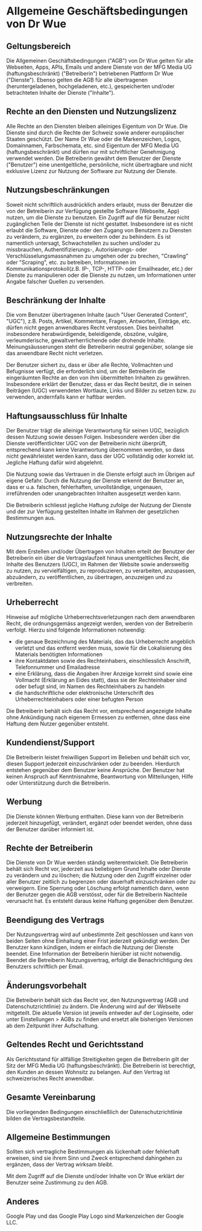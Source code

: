 # Allgemeine Geschäftsbedingungen von Dr Wue

## Geltungsbereich
Die Allgemeinen Geschäftsbedingungen ("AGB") von Dr Wue gelten für alle Webseiten, Apps, APIs, Emails und andere Dienste von der MFG Media UG (haftungsbeschränkt) ("Betreiberin") betriebenen Plattform Dr Wue ("Dienste"). Ebenso gelten die AGB für alle übertragenen (heruntergeladenen, hochgeladenen, etc.), gespeicherten und/oder betrachteten Inhalte der Dienste ("Inhalte").  


## Rechte an den Diensten und Nutzungslizenz
Alle Rechte an den Diensten bleiben alleiniges Eigentum von Dr Wue. Die Dienste sind durch die Rechte der Schweiz sowie anderer europäischer Staaten geschützt. Der Name Dr Wue oder die Markenzeichen, Logos, Domainnamen, Farbschemata, etc. sind Eigentum der MFG Media UG (haftungsbeschränkt) und dürfen nur mit schriftlicher Genehmigung verwendet werden. Die Betreiberin gewährt dem Benutzer der Dienste ("Benutzer") eine unentgeltliche, persönliche, nicht übertragbare und nicht exklusive Lizenz zur Nutzung der Software zur Nutzung der Dienste.  


## Nutzungsbeschränkungen
Soweit nicht schriftlich ausdrücklich anders erlaubt, muss der Benutzer die von der Betreiberin zur Verfügung gestellte Software (Webseite, App) nutzen, um die Dienste zu benutzen. Ein Zugriff auf die für Benutzer nicht zugänglichen Teile der Dienste ist nicht gestattet. Insbesondere ist es nicht erlaubt die Software, Dienste oder den Zugang von Benutzern zu Diensten zu verändern, zu ergänzen, zu erweitern oder zu behindern. Es ist namentlich untersagt, Schwachstellen zu suchen und/oder zu missbrauchen, Authentifizierungs-, Autorisierungs- oder Verschlüsselungsmassnahmen zu umgehen oder zu brechen, "Crawling" oder "Scraping", etc. zu betreiben, Informationen im Kommunikationsprotokoll(z.B. IP-, TCP-, HTTP- oder Emailheader, etc.) der Dienste zu manipulieren oder die Dienste zu nutzen, um Informationen unter Angabe falscher Quellen zu versenden.  


## Beschränkung der Inhalte
Die vom Benutzer übertragenen Inhalte (auch "User Generated Content", "UGC"), z.B. Posts, Artikel, Kommentare, Fragen, Antworten, Einträge, etc. dürfen nicht gegen anwendbares Recht verstossen. Dies beinhaltet insbesondere herabwürdigende, beleidigende, obszöne, vulgäre, verleumderische, gewaltverherrlichende oder drohende Inhalte. Meinungsäusserungen steht die Betreiberin neutral gegenüber, solange sie das anwendbare Recht nicht verletzen.

Der Benutzer sichert zu, dass er über alle Rechte, Vollmachten und Befugnisse verfügt, die erforderlich sind, um der Betreiberin die eingeräumten Rechte an den von ihm übermittelten Inhalten zu gewähren. Insbesondere erklärt der Benutzer, dass er das Recht besitzt, die in seinen Beiträgen (UGC) verwendeten Wortlaute, Links und Bilder zu setzen bzw. zu verwenden, andernfalls kann er haftbar werden.  


## Haftungsausschluss für Inhalte
Der Benutzer trägt die alleinige Verantwortung für seinen UGC, bezüglich dessen Nutzung sowie dessen Folgen. Insbesondere werden über die Dienste veröffentlichter UGC von der Betreiberin nicht überprüft, entsprechend kann keine Verantwortung übernommen werden, so dass nicht gewährleistet werden kann, dass der UGC vollständig oder korrekt ist. Jegliche Haftung dafür wird abgelehnt.

Die Nutzung sowie das Vertrauen in die Dienste erfolgt auch im Übrigen auf eigene Gefahr. Durch die Nutzung der Dienste erkennt der Benutzer an, dass er u.a. falschen, fehlerhaften, unvollständige, ungenauen, irreführenden oder unangebrachten Inhalten ausgesetzt werden kann.

Die Betreiberin schliesst jegliche Haftung zufolge der Nutzung der Dienste und der zur Verfügung gestellten Inhalte im Rahmen der gesetzlichen Bestimmungen aus.  


## Nutzungsrechte der Inhalte
Mit dem Erstellen und/oder Übertragen von Inhalten erteilt der Benutzer der Betreiberin ein über die Vertragslaufzeit hinaus unentgeltliches Recht, die Inhalte des Benutzers (UGC), im Rahmen der Website sowie andersweitig zu nutzen, zu vervielfältigen, zu reproduzieren, zu verarbeiten, anzupassen, abzuändern, zu veröffentlichen, zu übertragen, anzuzeigen und zu verbreiten.  


## Urheberrecht
Hinweise auf mögliche Urheberrechtsverletzungen nach dem anwendbaren Recht, die ordnungsgemäss angezeigt werden, werden von der Betreiberin verfolgt. Hierzu sind folgende Informationen notwendig:
* die genaue Bezeichnung des Materials, das das Urheberrecht angeblich verletzt und das entfernt werden muss, sowie für die Lokalisierung des Materials benötigten Informationen
* ihre Kontaktdaten sowie des Rechteinhabers, einschliesslich Anschrift, Telefonnummer und Emailadresse
* eine Erklärung, dass die Angaben ihrer Anzeige korrekt sind sowie eine Vollmacht (Erklärung an Eides statt), dass sie der Rechteinhaber sind oder befugt sind, im Namen des Rechteinhabers zu handeln
* die handschriftliche oder elektronische Unterschrift des Urheberrechteinhabers oder einer befugten Person

Die Betreiberin behält sich das Recht vor, entsprechend angezeigte Inhalte ohne Ankündigung nach eigenem Ermessen zu entfernen, ohne dass eine Haftung dem Nutzer gegenüber entsteht.  


## Kundendienst/Support
Die Betreiberin leistet freiwilligen Support im Belieben und behält sich vor, diesen Support jederzeit einzuschränken oder zu beenden. Hierdurch entstehen gegenüber dem Benutzer keine Ansprüche. Der Benutzer hat keinen Anspruch auf Kenntnisnahme, Beantwortung von Mitteilungen, Hilfe oder Unterstützung durch die Betreiberin.  


## Werbung
Die Dienste können Werbung enthalten. Diese kann von der Betreiberin jederzeit hinzugefügt, verändert, ergänzt oder beendet werden, ohne dass der Benutzer darüber informiert ist.  


## Rechte der Betreiberin
Die Dienste von Dr Wue werden ständig weiterentwickelt. Die Betreiberin behält sich Recht vor, jederzeit aus beliebigem Grund Inhalte oder Dienste zu verändern und zu löschen; die Nutzung oder den Zugriff einzelner oder aller Benutzer zeitlich zu begrenzen oder dauerhaft einzuschränken oder zu verweigern. Eine Sperrung oder Löschung erfolgt namentlich dann, wenn der Benutzer gegen die AGB verstösst, oder für die Betreiberin Nachteile verursacht hat. Es entsteht daraus keine Haftung gegenüber dem Benutzer.  


## Beendigung des Vertrags
Der Nutzungsvertrag wird auf unbestimmte Zeit geschlossen und kann von beiden Seiten ohne Einhaltung einer Frist jederzeit gekündigt werden. Der Benutzer kann kündigen, indem er einfach die Nutzung der Dienste beendet. Eine Information der Betreiberin hierüber ist nicht notwendig. Beendet die Betreiberin Nutzungsvertrag, erfolgt die Benachrichtigung des Benutzers schriftlich per Email.  


## Änderungsvorbehalt
Die Betreiberin behält sich das Recht vor, den Nutzungsvertrag (AGB und Datenschutzrichtlinie) zu ändern. Die Änderung wird auf der Webseite mitgeteilt. Die aktuelle Version ist jeweils entweder auf der Loginseite, oder unter Einstellungen > AGBs zu finden und ersetzt alle bisherigen Versionen ab dem Zeitpunkt ihrer Aufschaltung.  


## Geltendes Recht und Gerichtsstand
Als Gerichtsstand für allfällige Streitigkeiten gegen die Betreiberin gilt der Sitz der MFG Media UG (haftungsbeschränkt). Die Betreiberin ist berechtigt, den Kunden an dessen Wohnsitz zu belangen. Auf den Vertrag ist schweizerisches Recht anwendbar.  


## Gesamte Vereinbarung
Die vorliegenden Bedingungen einschließlich der Datenschutzrichtlinie bilden die Vertragsbestandteile.  


## Allgemeine Bestimmungen
Sollten sich vertragliche Bestimmungen als lückenhaft oder fehlerhaft erweisen, sind sie ihrem Sinn und Zweck entsprechend dahingehen zu ergänzen, dass der Vertrag wirksam bleibt.

Mit dem Zugriff auf die Dienste und/oder Inhalte von Dr Wue erklärt der Benutzer seine Zustimmung zu den AGB.  


## Anderes
Google Play und das Google Play Logo sind Markenzeichen der Google LLC.
